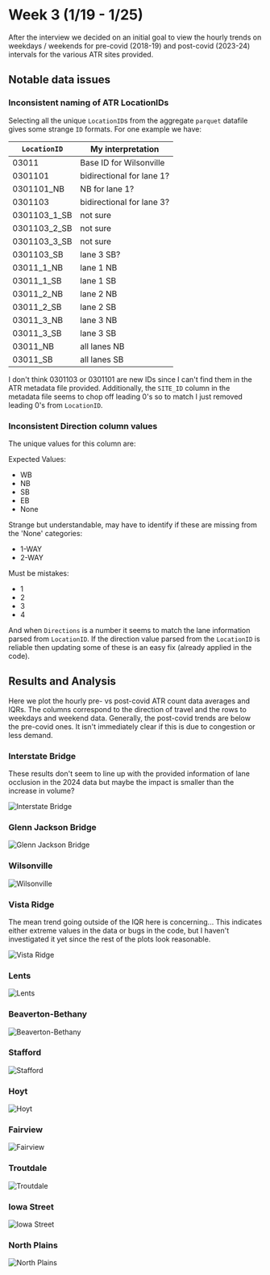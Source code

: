 # Week 3 (1/19 - 1/25)

After the interview we decided on an initial goal to view the hourly trends on weekdays / weekends for pre-covid (2018-19) and post-covid (2023-24) intervals for the various ATR sites provided.

## Notable data issues

### Inconsistent naming of ATR LocationIDs

Selecting all the unique `LocationID`s from the aggregate `parquet` datafile gives some strange `ID` formats. For one example we have:

| `LocationID`      | My interpretation                           |
| ------------      | -----------------                           |
| 03011             | Base ID for Wilsonville                     |
| 0301101           | bidirectional for lane 1?                   |
| 0301101_NB        | NB for lane 1?                              |
| 0301103           | bidirectional for lane 3?                   |
| 0301103_1_SB      | not sure                                    |
| 0301103_2_SB      | not sure                                    |
| 0301103_3_SB      | not sure                                    |
| 0301103_SB        | lane 3 SB?                                  |
| 03011_1_NB        | lane 1 NB                                   |
| 03011_1_SB        | lane 1 SB                                   |
| 03011_2_NB        | lane 2 NB                                   |
| 03011_2_SB        | lane 2 SB                                   |
| 03011_3_NB        | lane 3 NB                                   |
| 03011_3_SB        | lane 3 SB                                   |
| 03011_NB          | all lanes NB                                |
| 03011_SB          | all lanes SB                                |

I don't think 0301103 or 0301101 are new IDs since I can't find them in the ATR metadata file provided. Additionally, the `SITE_ID` column in the metadata file seems to chop off leading 0's so to match I just removed leading 0's from `LocationID`.

### Inconsistent Direction column values

The unique values for this column are:

Expected Values:
- WB
- NB
- SB
- EB
- None

Strange but understandable, may have to identify if these are missing from the 'None' categories:
- 1-WAY
- 2-WAY

Must be mistakes:
- 1
- 2
- 3
- 4

And when `Directions` is a number it seems to match the lane information parsed from `LocationID`. If the direction value parsed from the `LocationID` is reliable then updating some of these is an easy fix (already applied in the code).

## Results and Analysis

Here we plot the hourly pre- vs post-covid ATR count data averages and IQRs. The columns correspond to the direction of travel and the rows to weekdays and weekend data. Generally, the post-covid trends are below the pre-covid ones. It isn't immediately clear if this is due to congestion or less demand.

### Interstate Bridge

These results don't seem to line up with the provided information of lane occlusion in the 2024 data but maybe the impact is smaller than the increase in volume?

![Interstate Bridge](../plots/26004_Interstate_Bridge_NB_SB.png)

### Glenn Jackson Bridge
![Glenn Jackson Bridge](../plots/26024_Glenn_Jackson_Bridge_NB_SB.png)

### Wilsonville
![Wilsonville](../plots/3011_Wilsonville_NB_SB.png)

### Vista Ridge

The mean trend going outside of the IQR here is concerning... This indicates either extreme values in the data or bugs in the code, but I haven't investigated it yet since the rest of the plots look reasonable.

![Vista Ridge](../plots/26002_Vista_Ridge_Tunne_EB_WB.png)

### Lents
![Lents](../plots/26022_Lents_NB_SB.png)

### Beaverton-Bethany
![Beaverton-Bethany](../plots/34010_Beaverton-Bethany_EB_WB.png)

### Stafford
![Stafford](../plots/3016_Stafford_NB_SB.png)

### Hoyt
![Hoyt](../plots/26014_Hoyt_EB_WB.png)

### Fairview
![Fairview](../plots/26028_Fairview_EB_WB.png)

### Troutdale
![Troutdale](../plots/26001_Troutdale_EB_WB.png)

### Iowa Street
![Iowa Street](../plots/26016_Iowa_Street_NB_SB.png)

### North Plains
![North Plains](../plots/34007_North_Plains_EB_WB.png)


